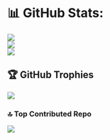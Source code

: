 # 📊 GitHub Stats:
![](https://github-readme-stats.vercel.app/api?username=talhaozbay&theme=dark&hide_border=false&include_all_commits=true&count_private=true&cache_seconds=1800)<br/>
![](https://github-readme-streak-stats.herokuapp.com/?user=talhaozbay&theme=dark&hide_border=false&cache_seconds=1800)<br/>
![](https://github-readme-stats.vercel.app/api/top-langs/?username=talhaozbay&theme=dark&hide_border=false&include_all_commits=true&count_private=true&layout=compact&cache_seconds=1800)

## 🏆 GitHub Trophies
![](https://github-profile-trophy.vercel.app/?username=talhaozbay&theme=monokai&no-frame=false&no-bg=true&margin-w=4&cache=1800)

### 🔝 Top Contributed Repo
![](https://github-contributor-stats.vercel.app/api?username=talhaozbay&limit=5&theme=material-palenight&combine_all_yearly_contributions=true&cache=1800)

